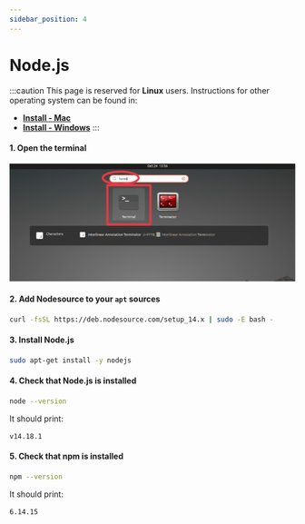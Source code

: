 ```yaml
---
sidebar_position: 4
---
```


# Node.js

:::caution
This page is reserved for **Linux** users. Instructions for other operating system can be found in:
- [**Install - Mac**](../mac/nodejs)
- [**Install - Windows**](../windows/nodejs)
:::

#### 1. Open the terminal

![Open terminal](/img/installation/linux/terminal.png)

#### 2. Add Nodesource to your `apt` sources
```bash
curl -fsSL https://deb.nodesource.com/setup_14.x | sudo -E bash -
```

#### 3. Install Node.js

```bash
sudo apt-get install -y nodejs
```

#### 4. Check that Node.js is installed
```bash
node --version
```

It should print:
```
v14.18.1
```

#### 5. Check that npm is installed
```bash
npm --version
```

It should print:
```
6.14.15
```

